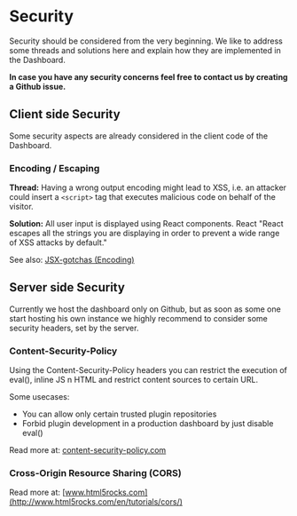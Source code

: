 # Security

Security should be considered from the very beginning. We like to address some threads and solutions here and explain how they are implemented in the Dashboard.

**In case you have any security concerns feel free to contact us by creating a Github issue.**

## Client side Security
Some security aspects are already considered in the client code of the Dashboard.

### Encoding / Escaping
**Thread:** Having a wrong output encoding might lead to XSS, i.e. an attacker could insert a `<script>` tag that executes malicious code on behalf of the visitor.

**Solution:** All user input is displayed using React components. React "React escapes all the strings you are displaying in order to prevent a wide range of XSS attacks by default."

See also: [JSX-gotchas (Encoding)](https://facebook.github.io/react/docs/jsx-gotchas.html)

## Server side Security
Currently we host the dashboard only on Github, but as soon as some one start hosting his own instance we highly recommend to consider some security headers, set by the server.

### Content-Security-Policy
Using the Content-Security-Policy headers you can restrict the execution of eval(), inline JS n HTML and restrict content sources to certain URL.

Some usecases:

* You can allow only certain trusted plugin repositories
* Forbid plugin development in a production dashboard by just disable eval()

Read more at: [content-security-policy.com](http://content-security-policy.com/)

### Cross-Origin Resource Sharing (CORS)

Read more at: [www.html5rocks.com](http://www.html5rocks.com/en/tutorials/cors/)
